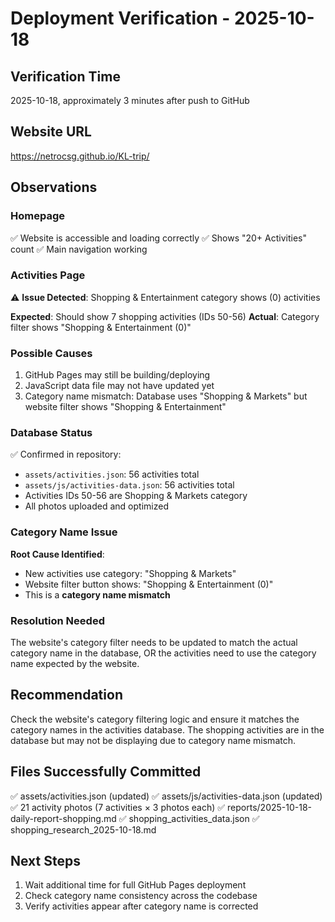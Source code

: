 # Deployment Verification - 2025-10-18

## Verification Time
2025-10-18, approximately 3 minutes after push to GitHub

## Website URL
https://netrocsg.github.io/KL-trip/

## Observations

### Homepage
✅ Website is accessible and loading correctly
✅ Shows "20+ Activities" count
✅ Main navigation working

### Activities Page
⚠️ **Issue Detected**: Shopping & Entertainment category shows (0) activities

**Expected**: Should show 7 shopping activities (IDs 50-56)
**Actual**: Category filter shows "Shopping & Entertainment (0)"

### Possible Causes
1. GitHub Pages may still be building/deploying
2. JavaScript data file may not have updated yet
3. Category name mismatch: Database uses "Shopping & Markets" but website filter shows "Shopping & Entertainment"

### Database Status
✅ Confirmed in repository:
- `assets/activities.json`: 56 activities total
- `assets/js/activities-data.json`: 56 activities total
- Activities IDs 50-56 are Shopping & Markets category
- All photos uploaded and optimized

### Category Name Issue
**Root Cause Identified**: 
- New activities use category: "Shopping & Markets"
- Website filter button shows: "Shopping & Entertainment (0)"
- This is a **category name mismatch**

### Resolution Needed
The website's category filter needs to be updated to match the actual category name in the database, OR the activities need to use the category name expected by the website.

## Recommendation
Check the website's category filtering logic and ensure it matches the category names in the activities database. The shopping activities are in the database but may not be displaying due to category name mismatch.

## Files Successfully Committed
✅ assets/activities.json (updated)
✅ assets/js/activities-data.json (updated)
✅ 21 activity photos (7 activities × 3 photos each)
✅ reports/2025-10-18-daily-report-shopping.md
✅ shopping_activities_data.json
✅ shopping_research_2025-10-18.md

## Next Steps
1. Wait additional time for full GitHub Pages deployment
2. Check category name consistency across the codebase
3. Verify activities appear after category name is corrected

